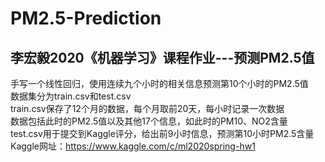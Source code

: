# PM2.5-Prediction
## 李宏毅2020《机器学习》课程作业---预测PM2.5值   
手写一个线性回归，使用连续九个小时的相关信息预测第10个小时的PM2.5值    
数据集分为train.csv和test.csv   
train.csv保存了12个月的数据，每个月取前20天，每小时记录一次数据   
数据包括此时的PM2.5值以及其他17个信息，如此时的PM10、NO2含量    
test.csv用于提交到Kaggle评分，给出前9小时信息，预测第10小时PM2.5含量   
Kaggle网址：https://www.kaggle.com/c/ml2020spring-hw1
